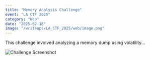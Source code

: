 ```yaml
---
title: "Memory Analysis Challenge"
event: "LA CTF 2025"
category: "Web"
date: "2025-02-18"
image: "/writeups/LA_CTF_2025/web/image.png"
---
```


This challenge involved analyzing a memory dump using volatility...

![Challenge Screenshot](/writeups/LA_CTF_2025/images/image1.png)
